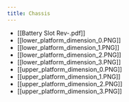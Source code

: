 ```yaml
---
title: Chassis
---
```


- [[Battery Slot Rev-.pdf]]
- [[lower_platform_dimension_0.PNG]]
- [[lower_platform_dimension_1.PNG]]
- [[lower_platform_dimension_2.PNG]]
- [[lower_platform_dimension_3.PNG]]
- [[upper_platform_dimension_0.PNG]]
- [[upper_platform_dimension_1.PNG]]
- [[upper_platform_dimension_2.PNG]]
- [[upper_platform_dimension_3.PNG]]